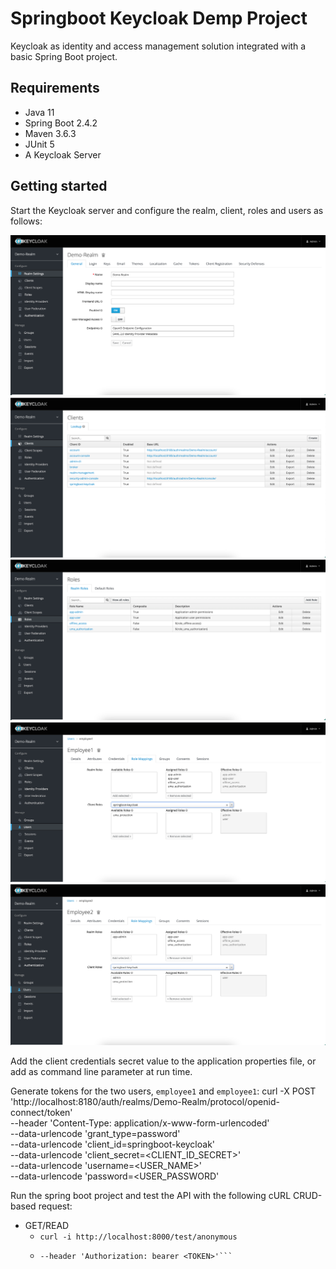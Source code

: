 # Springboot Keycloak Demp Project

Keycloak as identity and access management solution integrated with a basic Spring Boot project.

## Requirements

* Java 11
* Spring Boot 2.4.2
* Maven 3.6.3
* JUnit 5
* A Keycloak Server

## Getting started

Start the Keycloak server and configure the realm, client, roles and users as follows:

<p align="center">
  <img src="images/01.png"/>
  <img src="images/02.png"/>
  <img src="images/03.png"/>
  <img src="images/04.png"/>
  <img src="images/05.png"/>
</p>

Add the client credentials secret value to the application properties file, or add as command line parameter at run time.

Generate tokens for the two users, `employee1` and `employee1`:
curl -X POST 'http://localhost:8180/auth/realms/Demo-Realm/protocol/openid-connect/token' \
--header 'Content-Type: application/x-www-form-urlencoded' \
--data-urlencode 'grant_type=password' \
--data-urlencode 'client_id=springboot-keycloak' \
--data-urlencode 'client_secret=<CLIENT_ID_SECRET>' \
--data-urlencode 'username=<USER_NAME>' \
--data-urlencode 'password=<USER_PASSWORD'

Run the spring boot project and test the API with the following cURL CRUD-based request:

* GET/READ
  * ```curl -i http://localhost:8000/test/anonymous```
  * ```curl -X GET 'http://localhost:8000/test/anonymous' \
    --header 'Authorization: bearer <TOKEN>'```


